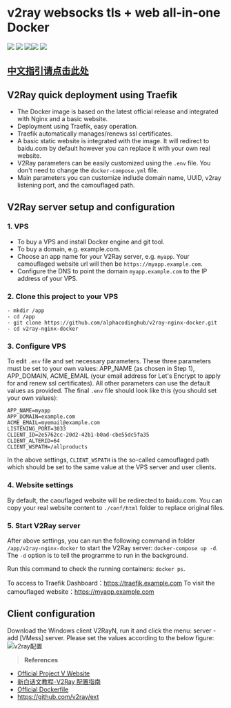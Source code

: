 # v2ray websocks tls + web all-in-one Docker

<a href="https://github.com/alphacodinghub/v2ray-docker/"><img src="https://img.shields.io/badge/Docker-v2ray-4BC51D.svg?style=flat"></a>
![](https://img.shields.io/badge/language-Web-orange.svg)
![](https://img.shields.io/badge/platform-Docker-lightgrey.svg)[![](https://img.shields.io/badge/Traefik-v2.x-blue.svg)](https://containo.us/traefik/)
![](https://img.shields.io/badge/license-MIT-000000.svg)

## [中文指引请点击此处](https://github.com/alphacodinghub/v2ray/blob/master/README_cn.md)

## V2Ray quick deployment using Traefik

- The Docker image is based on the latest official release and integrated with Nginx and a basic website.
- Deployment using Traefik, easy operation.
- Traefik automatically manages/renews ssl certificates.
- A basic static website is integrated with the image. It will redirect to baidu.com by default however you can replace it with your own real website.
- V2Ray parameters can be easily customized using the `.env` file. You don't need to change the `docker-compose.yml` file.
- Main parameters you can customize indlude domain name, UUID, v2ray listening port, and the camouflaged path.

## V2Ray server setup and configuration

### 1. VPS

- To buy a VPS and install Docker engine and git tool.
- To buy a domain, e.g. example.com.
- Choose an app name for your V2Ray server, e.g. `myapp`. Your camouflaged website url will then be `https://myapp.example.com`.
- Configure the DNS to point the domain `myapp.example.com` to the IP address of your VPS.

### 2. Clone this project to your VPS

```
- mkdir /app
- cd /app
- git clone https://github.com/alphacodinghub/v2ray-nginx-docker.git
- cd v2ray-nginx-docker
```

### 3. Configure VPS

To edit `.env` file and set necessary parameters. These three parameters must be set to your own values: APP_NAME (as chosen in Step 1), APP_DOMAIN, ACME_EMAIL (your email address for Let's Encrypt to apply for and renew ssl certificates). All other parameters can use the default values as provided. The final `.env` file should look like this (you should set your own values):

```
APP_NAME=myapp
APP_DOMAIN=example.com
ACME_EMAIL=myemail@example.com
LISTENING_PORT=3033
CLIENT_ID=2e5762cc-20d2-42b1-b0ad-cbe55dc5fa35
CLIENT_ALTERID=64
CLIENT_WSPATH=/allproducts
```

In the above settings, `CLIENT_WSPATH` is the so-called camouflaged path which should be set to the same value at the VPS server and user clients.

### 4. Website settings

By default, the caouflaged website will be redirected to baidu.com. You can copy your real website content to `./conf/html` folder to replace original files.

### 5. Start V2Ray server

After above settings, you can run the following command in folder `/app/v2ray-nginx-docker` to start the V2Ray server: `docker-compose up -d`. The `-d` option is to tell the programme to run in the background.

Run this command to check the running containers: `docker ps`.

To access to Traefik Dashboard：<https://traefik.example.com>
To visit the camouflaged website：<https://myapp.example.com>

## Client configuration

Download the Windows client V2RayN, run it and click the menu: server - add [VMess] server. Please set the values according to the below figure:
![v2ray配置](https://github.com/alphacodinghub/v2ray/blob/master/images/v2rayn.png)

> **References**

- [Official Project V Website](https://www.v2ray.com/)
- [新白话文教程-V2Ray 配置指南](https://guide.v2fly.org/)
- <a href="https://github.com/v2fly/docker">Official Dockerfile</a>
- <https://github.com/v2ray/ext>
